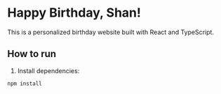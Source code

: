 # Happy Birthday, Shan!

This is a personalized birthday website built with React and TypeScript.

## How to run

1. Install dependencies:

```bash
npm install
